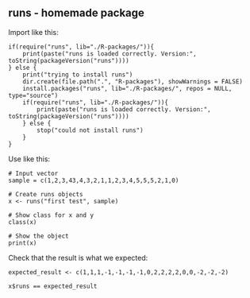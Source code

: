 runs - homemade package
-----------------------

Import like this:

```
if(require("runs", lib="./R-packages/")){
    print(paste("runs is loaded correctly. Version:", toString(packageVersion("runs"))))
} else {
    print("trying to install runs")
    dir.create(file.path(".", "R-packages"), showWarnings = FALSE)
    install.packages("runs", lib="./R-packages/", repos = NULL, type="source")
    if(require("runs", lib="./R-packages/")){
        print(paste("runs is loaded correctly. Version:", toString(packageVersion("runs"))))
    } else {
        stop("could not install runs")
    }
}
```


Use like this:

```
# Input vector
sample = c(1,2,3,43,4,3,2,1,1,2,3,4,5,5,5,2,1,0)

# Create runs objects
x <- runs("first test", sample)

# Show class for x and y
class(x)

# Show the object
print(x)
```


Check that the result is what we expected:

```
expected_result <- c(1,1,1,-1,-1,-1,-1,0,2,2,2,2,0,0,-2,-2,-2)

x$runs == expected_result
```

